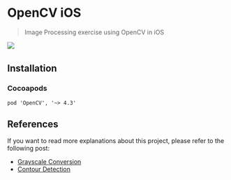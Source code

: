 # OpenCV iOS 

<blockquote> 
  Image Processing exercise using OpenCV in iOS
</blockquote>  
<p>
  <a href="https://opencv.org/"><img src="https://img.shields.io/badge/OpenCV-5C3EE8?style=flat-square&logo=OpenCV&logoColor=white&link=https://opencv.org/"/></a>&nbsp
</p>

## Installation
### Cocoapods
```
pod 'OpenCV', '~> 4.3'
```

## References
If you want to read more explanations about this project, please refer to the following post:
- [Grayscale Conversion](https://hongssup.tistory.com/264)
- [Contour Detection](https://hongssup.tistory.com/265) 
